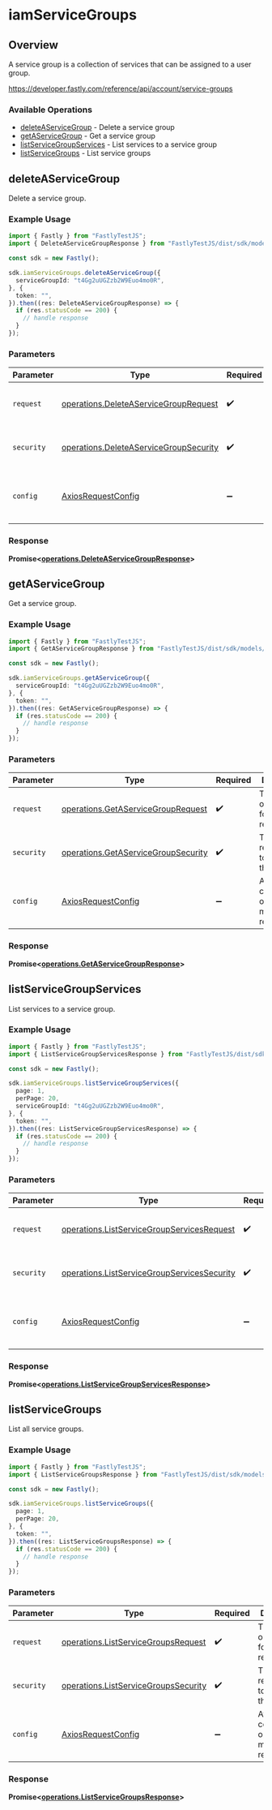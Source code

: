 # iamServiceGroups

## Overview

A service group is a collection of services that can be assigned to a user group.

<https://developer.fastly.com/reference/api/account/service-groups>
### Available Operations

* [deleteAServiceGroup](#deleteaservicegroup) - Delete a service group
* [getAServiceGroup](#getaservicegroup) - Get a service group
* [listServiceGroupServices](#listservicegroupservices) - List services to a service group
* [listServiceGroups](#listservicegroups) - List service groups

## deleteAServiceGroup

Delete a service group.

### Example Usage

```typescript
import { Fastly } from "FastlyTestJS";
import { DeleteAServiceGroupResponse } from "FastlyTestJS/dist/sdk/models/operations";

const sdk = new Fastly();

sdk.iamServiceGroups.deleteAServiceGroup({
  serviceGroupId: "t4Gg2uUGZzb2W9Euo4mo0R",
}, {
  token: "",
}).then((res: DeleteAServiceGroupResponse) => {
  if (res.statusCode == 200) {
    // handle response
  }
});
```

### Parameters

| Parameter                                                                                        | Type                                                                                             | Required                                                                                         | Description                                                                                      |
| ------------------------------------------------------------------------------------------------ | ------------------------------------------------------------------------------------------------ | ------------------------------------------------------------------------------------------------ | ------------------------------------------------------------------------------------------------ |
| `request`                                                                                        | [operations.DeleteAServiceGroupRequest](../../models/operations/deleteaservicegrouprequest.md)   | :heavy_check_mark:                                                                               | The request object to use for the request.                                                       |
| `security`                                                                                       | [operations.DeleteAServiceGroupSecurity](../../models/operations/deleteaservicegroupsecurity.md) | :heavy_check_mark:                                                                               | The security requirements to use for the request.                                                |
| `config`                                                                                         | [AxiosRequestConfig](https://axios-http.com/docs/req_config)                                     | :heavy_minus_sign:                                                                               | Available config options for making requests.                                                    |


### Response

**Promise<[operations.DeleteAServiceGroupResponse](../../models/operations/deleteaservicegroupresponse.md)>**


## getAServiceGroup

Get a service group.

### Example Usage

```typescript
import { Fastly } from "FastlyTestJS";
import { GetAServiceGroupResponse } from "FastlyTestJS/dist/sdk/models/operations";

const sdk = new Fastly();

sdk.iamServiceGroups.getAServiceGroup({
  serviceGroupId: "t4Gg2uUGZzb2W9Euo4mo0R",
}, {
  token: "",
}).then((res: GetAServiceGroupResponse) => {
  if (res.statusCode == 200) {
    // handle response
  }
});
```

### Parameters

| Parameter                                                                                  | Type                                                                                       | Required                                                                                   | Description                                                                                |
| ------------------------------------------------------------------------------------------ | ------------------------------------------------------------------------------------------ | ------------------------------------------------------------------------------------------ | ------------------------------------------------------------------------------------------ |
| `request`                                                                                  | [operations.GetAServiceGroupRequest](../../models/operations/getaservicegrouprequest.md)   | :heavy_check_mark:                                                                         | The request object to use for the request.                                                 |
| `security`                                                                                 | [operations.GetAServiceGroupSecurity](../../models/operations/getaservicegroupsecurity.md) | :heavy_check_mark:                                                                         | The security requirements to use for the request.                                          |
| `config`                                                                                   | [AxiosRequestConfig](https://axios-http.com/docs/req_config)                               | :heavy_minus_sign:                                                                         | Available config options for making requests.                                              |


### Response

**Promise<[operations.GetAServiceGroupResponse](../../models/operations/getaservicegroupresponse.md)>**


## listServiceGroupServices

List services to a service group.

### Example Usage

```typescript
import { Fastly } from "FastlyTestJS";
import { ListServiceGroupServicesResponse } from "FastlyTestJS/dist/sdk/models/operations";

const sdk = new Fastly();

sdk.iamServiceGroups.listServiceGroupServices({
  page: 1,
  perPage: 20,
  serviceGroupId: "t4Gg2uUGZzb2W9Euo4mo0R",
}, {
  token: "",
}).then((res: ListServiceGroupServicesResponse) => {
  if (res.statusCode == 200) {
    // handle response
  }
});
```

### Parameters

| Parameter                                                                                                  | Type                                                                                                       | Required                                                                                                   | Description                                                                                                |
| ---------------------------------------------------------------------------------------------------------- | ---------------------------------------------------------------------------------------------------------- | ---------------------------------------------------------------------------------------------------------- | ---------------------------------------------------------------------------------------------------------- |
| `request`                                                                                                  | [operations.ListServiceGroupServicesRequest](../../models/operations/listservicegroupservicesrequest.md)   | :heavy_check_mark:                                                                                         | The request object to use for the request.                                                                 |
| `security`                                                                                                 | [operations.ListServiceGroupServicesSecurity](../../models/operations/listservicegroupservicessecurity.md) | :heavy_check_mark:                                                                                         | The security requirements to use for the request.                                                          |
| `config`                                                                                                   | [AxiosRequestConfig](https://axios-http.com/docs/req_config)                                               | :heavy_minus_sign:                                                                                         | Available config options for making requests.                                                              |


### Response

**Promise<[operations.ListServiceGroupServicesResponse](../../models/operations/listservicegroupservicesresponse.md)>**


## listServiceGroups

List all service groups.

### Example Usage

```typescript
import { Fastly } from "FastlyTestJS";
import { ListServiceGroupsResponse } from "FastlyTestJS/dist/sdk/models/operations";

const sdk = new Fastly();

sdk.iamServiceGroups.listServiceGroups({
  page: 1,
  perPage: 20,
}, {
  token: "",
}).then((res: ListServiceGroupsResponse) => {
  if (res.statusCode == 200) {
    // handle response
  }
});
```

### Parameters

| Parameter                                                                                    | Type                                                                                         | Required                                                                                     | Description                                                                                  |
| -------------------------------------------------------------------------------------------- | -------------------------------------------------------------------------------------------- | -------------------------------------------------------------------------------------------- | -------------------------------------------------------------------------------------------- |
| `request`                                                                                    | [operations.ListServiceGroupsRequest](../../models/operations/listservicegroupsrequest.md)   | :heavy_check_mark:                                                                           | The request object to use for the request.                                                   |
| `security`                                                                                   | [operations.ListServiceGroupsSecurity](../../models/operations/listservicegroupssecurity.md) | :heavy_check_mark:                                                                           | The security requirements to use for the request.                                            |
| `config`                                                                                     | [AxiosRequestConfig](https://axios-http.com/docs/req_config)                                 | :heavy_minus_sign:                                                                           | Available config options for making requests.                                                |


### Response

**Promise<[operations.ListServiceGroupsResponse](../../models/operations/listservicegroupsresponse.md)>**

